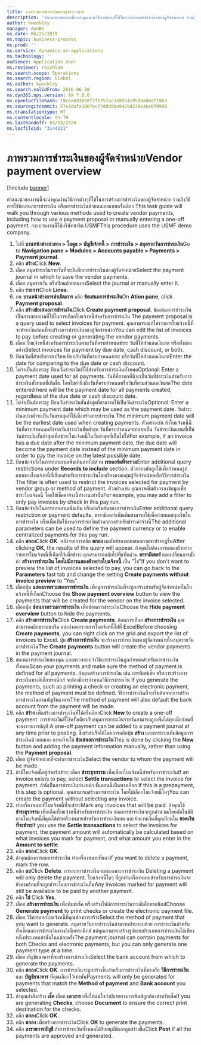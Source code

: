 ```yaml
---
title: ภาพรวมการชำระเงินของผู้จัดจำหน่าย
description: 'คำแนะนำของงานนี้จะนำคุณผ่านวิธีการต่างๆที่ใช้ในการสร้างการชำระเงินของผู้จัดจำหน่าย รวมถึงวิธีการใช้ข้อเสนอการชำระเงิน หรือการชำระเงินด้วยตนเองแบบครั้งเดียว '
author: kweekley
manager: AnnBe
ms.date: 06/25/2019
ms.topic: business-process
ms.prod: ''
ms.service: dynamics-ax-applications
ms.technology: ''
audience: Application User
ms.reviewer: roschlom
ms.search.scope: Operations
ms.search.region: Global
ms.author: kweekley
ms.search.validFrom: 2016-06-30
ms.dyn365.ops.version: AX 7.0.0
ms.openlocfilehash: 19cea683058f7fb757ac3a99541959ba06df1963
ms.sourcegitcommit: 57e1dafa186fec77ddd8ba9425d238e36e0f0998
ms.translationtype: HT
ms.contentlocale: th-TH
ms.lasthandoff: 03/18/2020
ms.locfileid: "3144221"
---
```

# <a name="vendor-payment-overview"></a><span data-ttu-id="7e090-103">ภาพรวมการชำระเงินของผู้จัดจำหน่าย</span><span class="sxs-lookup"><span data-stu-id="7e090-103">Vendor payment overview</span></span>

[!include [banner](../../includes/banner.md)]

<span data-ttu-id="7e090-104">คำแนะนำของงานนี้จะนำคุณผ่านวิธีการต่างๆที่ใช้ในการสร้างการชำระเงินของผู้จัดจำหน่าย รวมถึงวิธีการใช้ข้อเสนอการชำระเงิน หรือการชำระเงินด้วยตนเองแบบครั้งเดียว </span><span class="sxs-lookup"><span data-stu-id="7e090-104">This task guide will walk you through various methods used to create vendor payments, including how to use a payment proposal or manually entering a one-off payment.</span></span> <span data-ttu-id="7e090-105">กระบวนงานนี้ใช้บริษัทสาธิต USMF</span><span class="sxs-lookup"><span data-stu-id="7e090-105">This procedure uses the USMF demo company.</span></span>

1. <span data-ttu-id="7e090-106">ไปที่ **บานหน้าต่างนำทาง > โมดูล > บัญชีเจ้าหนี้ > การชำระเงิน > สมุดรายวันการชำระเงิน**</span><span class="sxs-lookup"><span data-stu-id="7e090-106">Go to **Navigation pane > Modules > Accounts payable > Payments > Payment journal**.</span></span>
2. <span data-ttu-id="7e090-107">คลิก **สร้าง**</span><span class="sxs-lookup"><span data-stu-id="7e090-107">Click **New**.</span></span>
3. <span data-ttu-id="7e090-108">เลือก สมุดชำระเงินรายวันที่จะบันทึกการชำระเงินของผู้จัดจำหน่าย</span><span class="sxs-lookup"><span data-stu-id="7e090-108">Select the payment journal in which to save the vendor payments.</span></span> 
4. <span data-ttu-id="7e090-109">เลือก สมุดรายวัน หรือป้อนด้วยตนเอง</span><span class="sxs-lookup"><span data-stu-id="7e090-109">Select the journal or manually enter it.</span></span>
5. <span data-ttu-id="7e090-110">คลิก **รายการ**</span><span class="sxs-lookup"><span data-stu-id="7e090-110">Click **Lines**.</span></span>
6. <span data-ttu-id="7e090-111">บน **บานหน้าต่างการดำเนินการ** คลิก **ข้อเสนอการชำระเงิน**</span><span class="sxs-lookup"><span data-stu-id="7e090-111">On **Ation pane**, click **Payment proposal**.</span></span>
7. <span data-ttu-id="7e090-112">คลิก **สร้างข้อเสนอการชำระเงิน**</span><span class="sxs-lookup"><span data-stu-id="7e090-112">Click **Create payment proposal**.</span></span> <span data-ttu-id="7e090-113">ข้อเสนอการชำระเงินเป็นการสอบถามที่ใช้ในการเลือกใบแจ้งหนี้สำหรับการชำระเงิน </span><span class="sxs-lookup"><span data-stu-id="7e090-113">The payment proposal is a query used to select invoices for payment.</span></span> <span data-ttu-id="7e090-114">คุณสามารถแก้ไขรายการใบแจ้งหนี้ที่จะชำระเงินก่อนที่จะสร้างการชำระเงินของผู้จัดจำหน่าย</span><span class="sxs-lookup"><span data-stu-id="7e090-114">You can edit the list of invoices to pay before creating or generating the vendor payments.</span></span>
8. <span data-ttu-id="7e090-115">เลือก ใบแจ้งหนี้สำหรับการชำระเงินตามวันที่ครบกำหนดชำระ วันที่ให้ส่วนลดเงินสด หรือทั้งสองอย่าง</span><span class="sxs-lookup"><span data-stu-id="7e090-115">Select invoices for payment by due date, cash discount, or both.</span></span> 
9. <span data-ttu-id="7e090-116">ป้อนวันที่สำหรับการเปรียบเทียบกับวันที่ครบกำหนดชำระ หรือวันที่ให้ส่วนลดเงินสด</span><span class="sxs-lookup"><span data-stu-id="7e090-116">Enter the date for comparing to the due date or cash discount.</span></span> 
10. <span data-ttu-id="7e090-117">ไม่จำเป็นต้องระบุ: ป้อนวันชำระเงินที่ใช้สำหรับการชำระเงินทั้งหมด</span><span class="sxs-lookup"><span data-stu-id="7e090-117">Optional: Enter a payment date used for all payments.</span></span> <span data-ttu-id="7e090-118">วันที่ที่กรอกที่นี่จะเป็นวันที่ชำระเงินสำหรับการชำระเงินทั้งหมดที่เกิดขึ้น โดยไม่คำนึงถึงวันที่ครบกำหนดหรือวันที่ตามส่วนลดเงินสด</span><span class="sxs-lookup"><span data-stu-id="7e090-118">The date entered here will be the payment date for all payments created, regardless of the due date or cash discount date.</span></span>  
11. <span data-ttu-id="7e090-119">ไม่จำเป็นต้องระบุ: ป้อนวันชำระเงินขั้นต่ำสุดที่สามารถใช้เป็นวันชำระเงิน</span><span class="sxs-lookup"><span data-stu-id="7e090-119">Optional: Enter a minimum payment date which may be used as the payment date.</span></span> <span data-ttu-id="7e090-120">วันชำระเงินอย่างต่ำจะเป็นวันแรกสุดที่ใช้เมื่อสร้างการชำระเงิน </span><span class="sxs-lookup"><span data-stu-id="7e090-120">The minimum payment date will be the earliest date used when creating payments.</span></span> <span data-ttu-id="7e090-121">ตัวอย่างเช่น ถ้าใบแจ้งหนี้มีวันที่ครบกำหนดหลังจากวันชำระเงินขั้นต่ำสุด วันที่ครบกำหนดจะกลายเป็น วันชำระเงินแทนที่เป็นวันชำระเงินขั้นต่ำสุดเพื่อชำระใบแจ้งหนี้ในวันล่าสุดที่เป็นไปได้</span><span class="sxs-lookup"><span data-stu-id="7e090-121">For example, if an invoice has a due date after the minimum payment date, the due date will become the payment date instead of the minimum payment date in order to pay the invoice on the latest possible date.</span></span>
12. <span data-ttu-id="7e090-122">ป้อนข้อจำกัดในการสอบถามเพิ่มเติมภายใต้ส่วน **เรกคอร์ดที่จะรวม**</span><span class="sxs-lookup"><span data-stu-id="7e090-122">Enter additional query restrictions under **Records to include** section.</span></span> <span data-ttu-id="7e090-123">ตัวกรองมักถูกใช้เพื่อกำหนดรูปแบบของใบแจ้งหนี้ที่เลือกสำหรับการชำระเงินโดยเรียงตามกลุ่มผู้จัดจำหน่ายหรือวิธีการชำระเงิน </span><span class="sxs-lookup"><span data-stu-id="7e090-123">The filter is often used to restrict the invoices selected for payment by vendor group or method of payment.</span></span> <span data-ttu-id="7e090-124">ตัวอย่างเช่น คุณอาจเพิ่มตัวกรองข้อมูลเพื่อชำระใบแจ้งหนี้ โดยใช้เช็คค่าจ้างนี้ทำงานเท่านั้น</span><span class="sxs-lookup"><span data-stu-id="7e090-124">For example, you may add a filter to only pay invoices by check in this pay run.</span></span>
13. <span data-ttu-id="7e090-125">ป้อนข้อจำกัดในการสอบถามเพิ่มเติม หรือค่าเริ่มต้นของการชำระเงิน</span><span class="sxs-lookup"><span data-stu-id="7e090-125">Enter additional query restriction or payment defaults.</span></span> <span data-ttu-id="7e090-126">พารามิเตอร์เพิ่มเติมสามารถใช้เพื่อกำหนดสกุลเงินในการชำระเงิน หรือเพื่อเปิดใช้งานการชำระเงินส่วนกลางสำหรับชำระค่าจ้างนี้</span><span class="sxs-lookup"><span data-stu-id="7e090-126">The additional parameters can be used to define the payment currency or to enable centralized payments for this pay run.</span></span>  
14. <span data-ttu-id="7e090-127">คลิก **ตกลง**</span><span class="sxs-lookup"><span data-stu-id="7e090-127">Click **OK**.</span></span> <span data-ttu-id="7e090-128">หลังจากการคลิก **ตกลง** ผลลัพธ์ของแบบสอบถามจะปรากฏขึ้น</span><span class="sxs-lookup"><span data-stu-id="7e090-128">After clicking **OK**, the results of the query will appear.</span></span> <span data-ttu-id="7e090-129">ถ้าคุณไม่ต้องการแสดงตัวอย่างรายการใบแจ้งหนี้ที่เลือกไว้เพื่อชำระ คุณสามารถกลับไปที่แท็บด่วน **พารามิเตอร์** และเปลี่ยนการตั้งค่า **สร้างการชำระเงิน โดยไม่มีการแสดงตัวอย่างใบแจ้งหนี้** เป็น "ใช่"</span><span class="sxs-lookup"><span data-stu-id="7e090-129">If you don't want to preview the list of invoices selected to pay, you can go back to the **Parameters** fast tab and change the setting **Create payments without invoice preview** to "Yes".</span></span>  
15. <span data-ttu-id="7e090-130">เลือกปุ่ม **แสดงภาพรวมของการชำระเงิน** เพื่อดูการชำระเงินที่จะถูกสร้างสำหรับผู้จัดจำหน่ายในใบแจ้งหนี้ที่เลือก</span><span class="sxs-lookup"><span data-stu-id="7e090-130">Choose the **Show payment overview** button to view the payments that will be created for the vendor on the invoice selected.</span></span>
16. <span data-ttu-id="7e090-131">เลือกปุ่ม **ซ่อนภาพรวมการชำระเงิน** เพื่อซ่อนการชำระเงิน</span><span class="sxs-lookup"><span data-stu-id="7e090-131">Choose the **Hide payment overview** button to hide the payments.</span></span> 
17. <span data-ttu-id="7e090-132">คลิก **สร้างการชำระเงิน**</span><span class="sxs-lookup"><span data-stu-id="7e090-132">Click **Create payments**.</span></span> <span data-ttu-id="7e090-133">ก่อนการเลือก **สร้างการชำระเงิน** คุณสามารถคลิกขวาบนกริด และส่งออกรายการใบแจ้งหนี้ไปที่ Excel</span><span class="sxs-lookup"><span data-stu-id="7e090-133">Before choosing **Create payments**, you can right click on the grid and export the list of invoices to Excel.</span></span> <span data-ttu-id="7e090-134">ปุ่ม **สร้างการชำระเงิน** จะสร้างการชำระเงินของผู้จัดจำหน่ายในสมุดรายวันการชำระเงิน</span><span class="sxs-lookup"><span data-stu-id="7e090-134">The **Create payments** button will create the vendor payments in the payment journal.</span></span>  
18. <span data-ttu-id="7e090-135">สแกนการชำระเงินของคุณ และตรวจสอบว่าวิธีการชำระเงินถูกกำหนดสำหรับการชำระเงินทั้งหมด</span><span class="sxs-lookup"><span data-stu-id="7e090-135">Scan your payments and make sure the method of payment is defined for all payments.</span></span> <span data-ttu-id="7e090-136">ถ้าคุณสร้างการชำระเงิน เช่น การพิมพ์เช็ค หรือการสร้างการชำระเงินทางอิเล็กทรอนิกส์ จะต้องมีการกำหนดวิธีการชำระเงิน </span><span class="sxs-lookup"><span data-stu-id="7e090-136">If you generate the payments, such as printing a check or creating an electronic payment, the method of payment must be defined.</span></span> <span data-ttu-id="7e090-137">วิธีการชำระเงินก็จะเริ่มต้นจากการสร้างการชำระเงินผ่านบัญชีธนาคาร</span><span class="sxs-lookup"><span data-stu-id="7e090-137">The method of payment will also default the bank account from the payment will be made.</span></span>  
19. <span data-ttu-id="7e090-138">คลิก **สร้าง** เพื่อสร้างการชำระเงินที่ใช้ครั้งเดียว</span><span class="sxs-lookup"><span data-stu-id="7e090-138">Click **New** to create a one-off payment.</span></span> <span data-ttu-id="7e090-139">การชำระเงินที่ใช้ครั้งเดียวกับสมุดการชำระเงินรายวันสามารถถูกเพิ่มได้ทุกเมื่อก่อนที่จะลงรายการบัญชี </span><span class="sxs-lookup"><span data-stu-id="7e090-139">A one-off payment can be added to a payment journal at any time prior to posting.</span></span> <span data-ttu-id="7e090-140">ซึ่งทำสำเร็จได้โดยการคลิกปุ่ม **สร้าง** และการบวกเพิ่มข้อมูลการชำระเงินด้วยตนเอง แทนที่จะใช้ **ข้อเสนอการชำระเงิน**</span><span class="sxs-lookup"><span data-stu-id="7e090-140">This is done by clicking the **New** button and adding the payment information manually, rather than using the **Payment proposal**.</span></span>  
20. <span data-ttu-id="7e090-141">เลือก ผู้จัดจำหน่ายที่จะทำการชำระเงิน</span><span class="sxs-lookup"><span data-stu-id="7e090-141">Select the vendor to whom the payment will be made.</span></span>
21. <span data-ttu-id="7e090-142">ถ้ามีใบแจ้งหนี้อยู่สำหรับชำระ เลือก **ชำระธุรกรรม** เพื่อเลือกใบแจ้งหนี้สำหรับการชำระเงิน</span><span class="sxs-lookup"><span data-stu-id="7e090-142">If an invoice exists to pay, select **Settle transactions** to select the invoice for payment.</span></span> <span data-ttu-id="7e090-143">ถ้านี่เป็นการชำระเงินล่วงหน้า ขั้นตอนนี้เป็นทางเลือก </span><span class="sxs-lookup"><span data-stu-id="7e090-143">If this is a prepayment, this step is optional.</span></span> <span data-ttu-id="7e090-144">คุณสามารถสร้างการชำระเงิน โดยไม่เลือกใบแจ้งหนี้ใดๆ</span><span class="sxs-lookup"><span data-stu-id="7e090-144">You can create the payment without selecting any invoice.</span></span> 
22. <span data-ttu-id="7e090-145">ทำเครื่องหมายที่ใบแจ้งหนี้ที่จะชำระ</span><span class="sxs-lookup"><span data-stu-id="7e090-145">Mark any invoices that will be paid.</span></span> <span data-ttu-id="7e090-146">ถ้าคุณใช้ **ชำระธุรกรรม** เพื่อเลือกใบแจ้งหนี้สำหรับการชำระเงิน ยอดการชำระเงินจะถูกคำนวณโดยอัตโนมัติตามใบแจ้งหนี้ที่คุณได้ทำเครื่องหมายสำหรับการชำระเงินบน และจำนวนเงินที่คุณป้อนใน **ยอดเงินที่จะชำระ**</span><span class="sxs-lookup"><span data-stu-id="7e090-146">If you use the **Settle transactions** to select the invoices for payment, the payment amount will automatically be calculated based on what invoices you mark for payment, and what amount you enter in the **Amount to settle**.</span></span>
23. <span data-ttu-id="7e090-147">คลิก **ตกลง**</span><span class="sxs-lookup"><span data-stu-id="7e090-147">Click **OK**.</span></span>
24. <span data-ttu-id="7e090-148">ถ้าคุณต้องการลบการชำระเงิน ทำเครื่องหมายที่แถว</span><span class="sxs-lookup"><span data-stu-id="7e090-148">If you want to delete a payment, mark the row.</span></span>
25. <span data-ttu-id="7e090-149">คลิก **ลบ**</span><span class="sxs-lookup"><span data-stu-id="7e090-149">Click **Delete**.</span></span> <span data-ttu-id="7e090-150">การลบการชำระเงินจะลบเฉพาะการชำระเงิน </span><span class="sxs-lookup"><span data-stu-id="7e090-150">Deleting a payment will only delete the payment.</span></span> <span data-ttu-id="7e090-151">ใบแจ้งหนี้ใดๆ ที่ถูกทำเครื่องหมายสำหรับการชำระเงินจะยังคงพร้อมที่จะถูกชำระโดยการชำระเงินอื่น</span><span class="sxs-lookup"><span data-stu-id="7e090-151">Any invoices marked for payment will still be available to be paid by another payment.</span></span>
26. <span data-ttu-id="7e090-152">คลิก **ใช่** </span><span class="sxs-lookup"><span data-stu-id="7e090-152">Click **Yes**.</span></span>
27. <span data-ttu-id="7e090-153">เลือก **สร้างการชำระเงิน** เพื่อพิมพ์เช็ค หรือสร้างไฟล์การชำระเงินทางอิเล็กทรอนิกส์</span><span class="sxs-lookup"><span data-stu-id="7e090-153">Choose **Generate payment** to print checks or create the electronic payment file.</span></span>
28. <span data-ttu-id="7e090-154">เลือก วิธีการออกใบแจ้งหนี้ที่คุณต้องการสร้าง</span><span class="sxs-lookup"><span data-stu-id="7e090-154">Select the method of payment that you want to generate.</span></span> <span data-ttu-id="7e090-155">สมุดรายวันการชำระเงินสามารถประกอบด้วย การชำระเงินสำหรับทั้งเช็คและการชำระเงินทางอิเล็กทรอนิกส์ แต่คุณสามารถสร้างรูปแบบประเภทการชำระเงินได้เพียงหนึ่งประเภทเท่านั้นในแต่ละครั้ง</span><span class="sxs-lookup"><span data-stu-id="7e090-155">The payment journal can contain payments for both Checks and electronic payments, but you can only generate one payment type at a time.</span></span>
29. <span data-ttu-id="7e090-156">เลือก บัญชีธนาคารที่จะสร้างการชำระเงิน</span><span class="sxs-lookup"><span data-stu-id="7e090-156">Select the bank account from which to generate the payments.</span></span>
30. <span data-ttu-id="7e090-157">คลิก **ตกลง**</span><span class="sxs-lookup"><span data-stu-id="7e090-157">Click **OK**.</span></span> <span data-ttu-id="7e090-158">การชำระเงินจะถูกสร้างขึ้นสำหรับการชำระเงินที่ตรงกับ **วิธีการชำระเงิน** และ **บัญชีธนาคาร** ที่คุณเลือกไว้เท่านั้น</span><span class="sxs-lookup"><span data-stu-id="7e090-158">Payments will only be generated for payments that match the **Method of payment** and **Bank account** you selected.</span></span>
31. <span data-ttu-id="7e090-159">ถ้าคุณกำลังสร้าง **เช็ค** เลือก **เอกสาร** เพื่อให้แน่ใจว่าปลายทางการพิมพ์ถูกต้องสำหรับเช็ค</span><span class="sxs-lookup"><span data-stu-id="7e090-159">If you are generating **Checks**, choose **Document** to ensure the correct print destination for the checks.</span></span>
32. <span data-ttu-id="7e090-160">คลิก **ตกลง**</span><span class="sxs-lookup"><span data-stu-id="7e090-160">Click **OK**.</span></span>
33. <span data-ttu-id="7e090-161">คลิก **ตกลง** เพื่อสร้างการชำระเงิน</span><span class="sxs-lookup"><span data-stu-id="7e090-161">Click **OK** to generate the payments.</span></span>
34. <span data-ttu-id="7e090-162">คลิก **ลงรายการบัญชี** ถ้าการชำระเงินทั้งหมดได้รับอนุมัติและถูกสร้างขึ้น</span><span class="sxs-lookup"><span data-stu-id="7e090-162">Click **Post** if all the payments are approved and generated.</span></span> 

